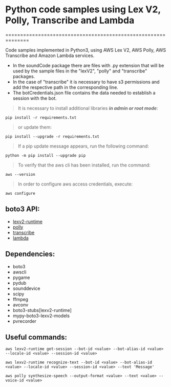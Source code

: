# Python code samples using Lex V2, Polly, Transcribe and Lambda
==============================================================

Code samples implemented in Python3, using AWS Lex V2, AWS Polly, AWS Transcribe and Amazon Lambda services.

* In the soundCode package there are files with .py extension that will be used by the sample files in the "lexV2", "polly" and "transcribe" packages.
* In the case of "transcribe" it is necessary to have s3 permissions and add the respective path in the corresponding line.
* The botCredentials.json file contains the data needed to establish a session with the bot.

> It is necessary to install additional libraries ***in admin or root mode***:
~~~
pip install -r requirements.txt
~~~

> or update them:
~~~
pip install --upgrade -r requirements.txt
~~~

> If a pip update message appears, run the following command:
~~~
python -m pip install --upgrade pip
~~~

> To verify that the aws cli has been installed, run the command:
~~~
aws --version
~~~

> In order to configure aws access credentials, execute:
~~~
aws configure
~~~

## boto3 API:

* [lexv2-runtime](https://boto3.amazonaws.com/v1/documentation/api/latest/reference/services/lexv2-runtime.html)
* [polly](https://boto3.amazonaws.com/v1/documentation/api/latest/reference/services/polly.html)
* [transcribe](https://boto3.amazonaws.com/v1/documentation/api/latest/reference/services/transcribe.html)
* [lambda](https://docs.aws.amazon.com/lexv2/latest/dg/lambda.html?icmpid=docs_console_unmapped)

## Dependencies:

* boto3
* awscli
* pygame
* pydub
* sounddevice
* scipy
* ffmpeg
* avconv
* boto3-stubs[lexv2-runtime]
* mypy-boto3-lexv2-models
* pvrecorder

## Useful commands:
~~~
aws lexv2-runtime get-session --bot-id <value> --bot-alias-id <value> --locale-id <value> --session-id <value>
~~~
~~~
aws lexv2-runtime recognize-text --bot-id <value> --bot-alias-id <value> --locale-id <value> --session-id <value> --text 'Message'
~~~
~~~
aws polly synthesize-speech --output-format <value> --text <value> --voice-id <value>
~~~